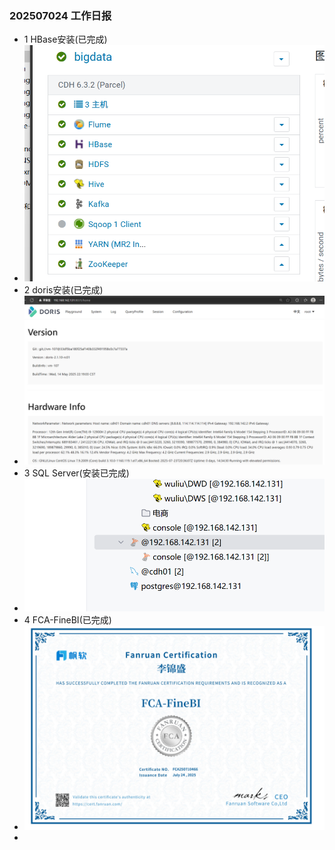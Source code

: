 ### 202507024 工作日报
* 1 HBase安装(已完成)
* ![img.png](img.png)
* 2 doris安装(已完成)
* ![img_1.png](img_1.png)
* 3 SQL Server(安装已完成)
* ![img_2.png](img_2.png)
* 4 FCA-FineBI(已完成)
* ![img_3.png](img_3.png)
* 